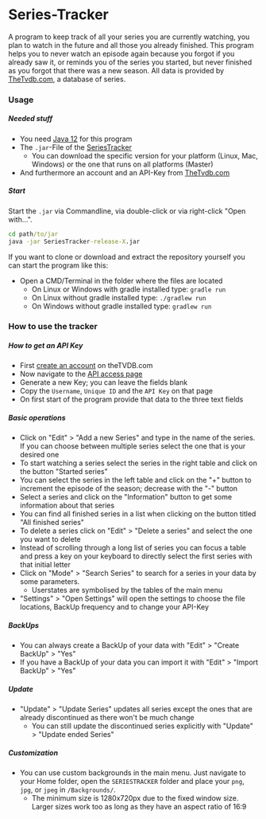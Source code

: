 # Series-Tracker

A program to keep track of all your series you are currently watching, you plan to watch in the future and all those you already finished. 
This program helps you to never watch an episode again because you forgot if you already saw it, or reminds you of the series you started, but never finished as you forgot that there was a new season.
All data is provided by [TheTvdb.com](https://www.thetvdb.com/), a database of series.

### Usage
##### Needed stuff 
* You need [Java 12](https://www.oracle.com/technetwork/java/javase/downloads/jdk12-downloads-5295953.html) for this program
* The `.jar`-File of the [SeriesTracker](https://github.com/Kraisie/SeriesTracker/releases)
    * You can download the specific version for your platform (Linux, Mac, Windows) or the one that runs on all platforms (Master)
* And furthermore an account and an API-Key from [TheTvdb.com](https://www.thetvdb.com/member/api) 

##### Start
Start the `.jar` via Commandline, via double-click or via right-click "Open with...".
```cmd
cd path/to/jar
java -jar SeriesTracker-release-X.jar
```
If you want to clone or download and extract the repository yourself you can start the program like this:
* Open a CMD/Terminal in the folder where the files are located
    * On Linux or Windows with gradle installed type: `gradle run`
    * On Linux without gradle installed type: `./gradlew run`
    * On Windows without gradle installed type: `gradlew run`

### How to use the tracker

##### How to get an API Key
* First [create an account](https://www.thetvdb.com/register) on theTVDB.com
* Now navigate to the [API access page](https://www.thetvdb.com/member/api)
* Generate a new Key; you can leave the fields blank
* Copy the `Username`, `Unique ID` and the `API Key` on that page
* On first start of the program provide that data to the three text fields

##### Basic operations
* Click on "Edit" > "Add a new Series" and type in the name of the series. If you can choose between multiple series select the one that is your desired one
* To start watching a series select the series in the right table and click on the button "Started series"
* You can select the series in the left table and click on the "+" button to increment the episode of the season; decrease with the "-" button
* Select a series and click on the "Information" button to get some information about that series
* You can find all finished series in a list when clicking on the button titled "All finished series"
* To delete a series click on "Edit" > "Delete a series" and select the one you want to delete
* Instead of scrolling through a long list of series you can focus a table and press a key on your keyboard to directly select the first series with that initial letter
* Click on "Mode" > "Search Series" to search for a series in your data by some parameters.
    * Userstates are symbolised by the tables of the main menu
* "Settings" > "Open Settings" will open the settings to choose the file locations, BackUp frequency and to change your API-Key

##### BackUps
* You can always create a BackUp of your data with "Edit" > "Create BackUp" > "Yes"
* If you have a BackUp of your data you can import it with "Edit" > "Import BackUp" > "Yes"

##### Update
* "Update" > "Update Series" updates all series except the ones that are already discontinued as there won't be much change
    * You can still update the discontinued series explicitly with "Update" > "Update ended Series"

##### Customization
* You can use custom backgrounds in the main menu. Just navigate to your Home folder, open the `SERIESTRACKER` folder and place your `png`, `jpg`, or `jpeg` in `/Backgrounds/`. 
    * The minimum size is 1280x720px due to the fixed window size. Larger sizes work too as long as they have an aspect ratio of 16:9